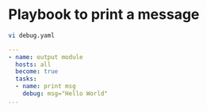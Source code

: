 # Playbook to print a message
```sh
vi debug.yaml
```
```yaml
---
- name: output module
  hosts: all
  become: true
  tasks:
  - name: print msg
    debug: msg="Hello World"
...
```
